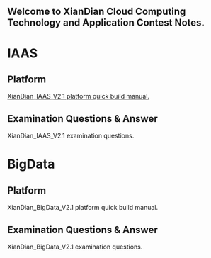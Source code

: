 ## Welcome to XianDian Cloud Computing Technology and Application Contest Notes.
# IAAS
## Platform
[XianDian_IAAS_V2.1 platform quick build manual.](iaas_quick_build.md)
## Examination Questions & Answer
XianDian_IAAS_V2.1 examination questions.

# BigData
## Platform
XianDian_BigData_V2.1 platform quick build manual.
## Examination Questions & Answer
XianDian_BigData_V2.1 examination questions.
